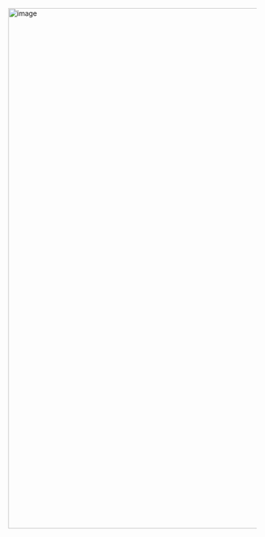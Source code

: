 
<img width="1056" alt="image" src="https://github.com/user-attachments/assets/be27c0f0-eab6-4619-bce9-e2fb9a0711e7" />
